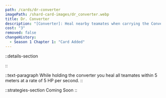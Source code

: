 ```yaml
---
path: /cards/dr-converter
imagePath: /shard-card-images/dr_converter.webp
title: Dr. Converter
description: "[Converter]: Heal nearby teamates when carrying the Converter."
cost: "3"
removed: false
changeHistory:
  - Season 1 Chapter 1: "Card Added"
---
```


::details-section

::

::text-paragraph
While holding the converter you heal all teamates within 5 meters at a rate of 5 HP per second.
::

::strategies-section
Coming Soon
::
